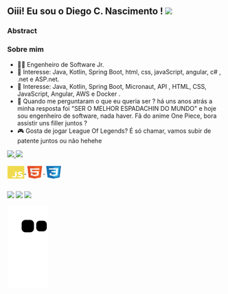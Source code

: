 ## Oiii! Eu sou o Diego C. Nascimento ! <img src="https://raw.githubusercontent.com/iampavangandhi/iampavangandhi/master/gifs/Hi.gif" width="30px"></h2>
### Abstract
### Sobre mim

- 👨‍💻 Engenheiro de Software Jr.
- 💙 Interesse: Java, Kotlin, Spring Boot, html, css, javaScript, angular, c# , .net e ASP.net.
- 🎯 Interesse: Java, Kotlin, Spring Boot, Micronaut, API , HTML, CSS, JavaScript, Angular, AWS e Docker .
- 🦊 Quando me perguntaram o que eu queria ser ? há uns anos atrás a minha resposta foi "SER O MELHOR ESPADACHIN DO MUNDO" e hoje sou engenheiro de software, nada haver. Fã do anime One Piece, bora assistir uns filler juntos ? 
- 🎮 Gosta de jogar League Of Legends? É só chamar, vamos subir de patente juntos ou não hehehe


 <div>
  <a href="https://github.com/Diekitetsu">
  <img height="180em" src="https://github-readme-stats.vercel.app/api?username=DieKitetsu&show_icons=true&theme=dracula&include_all_commits=true&count_private=true"/>
  <img height="180em" src="https://github-readme-stats.vercel.app/api/top-langs/?username=DieKitetsu&layout=compact&langs_count=7&theme=dracula"/>
</div>
<div style="display: inline_block"><br>
  <img align="center" alt="Rafa-Js" height="30" width="40" src="https://raw.githubusercontent.com/devicons/devicon/master/icons/javascript/javascript-plain.svg">
  <img align="center" alt="Rafa-HTML" height="30" width="40" src="https://raw.githubusercontent.com/devicons/devicon/master/icons/html5/html5-original.svg">
  <img align="center" alt="Rafa-CSS" height="30" width="40" src="https://raw.githubusercontent.com/devicons/devicon/master/icons/css3/css3-original.svg">
</div>
  
  ##
 
<div> 
  
  <a href="https://www.instagram.com/die_cnascimento"><img src="https://img.shields.io/badge/-Instagram-%23E4405F?style=for-the-badge&logo=instagram&logoColor=white" target="_blank"></a>
  <a href = "https://mail.google.com/mail/u/0/#inbox"><img src="https://img.shields.io/badge/-Gmail-%23333?style=for-the-badge&logo=gmail&logoColor=white" target="_blank"></a>
  <a href="https://https://www.linkedin.com/in/diego-carlos-9144a8219" target="_blank"><img src="https://img.shields.io/badge/-LinkedIn-%230077B5?style=for-the-badge&logo=linkedin&logoColor=white" target="_blank"></a> 
 
  ![Snake animation](https://github.com/rafaballerini/rafaballerini/blob/output/github-contribution-grid-snake.svg)
 
</div>
